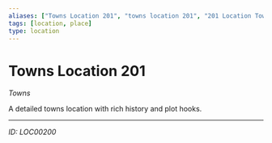 ```yaml
---
aliases: ["Towns Location 201", "towns location 201", "201 Location Towns"]
tags: [location, place]
type: location
---
```


# Towns Location 201

*Towns*

A detailed towns location with rich history and plot hooks.

---
*ID: LOC00200*